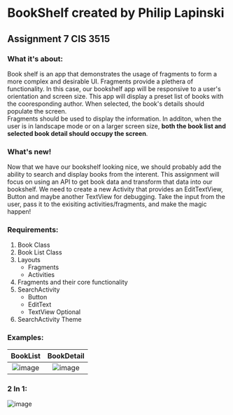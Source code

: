 # BookShelf created by Philip Lapinski
## Assignment 7 CIS 3515

### What it's about:
Book shelf is an app that demonstrates the usage of fragments to form a more complex and desirable UI. Fragments provide a plethera
of functionality. In this case, our bookshelf app will be responsive to a user's orientation and screen size. This app will display a 
preset list of books with the cooresponding author. When selected, the book's details should populate the screen.  
Fragments should be used to display the information. In additon, when the user is in landscape mode or on a larger screen size,
**both the book list and selected book detail should occupy the screen**.

### What's new!
Now that we have our bookshelf looking nice, we should probably add the ability to search and display books from the interent.
This assignment will focus on using an API to get book data and transform that data into our bookshelf. We need to create a new
Activity that provides an EditTextView, Button and maybe another TextView for debugging. Take the input from the user, pass it to 
the exisiting activities/fragments, and make the magic happen!

### Requirements:
1) Book Class
2) Book List Class
3) Layouts
    - Fragments
    - Activities
4) Fragments and their core functionality
5) SearchActivity
    - Button
    - EditText
    - TextView Optional
6) SearchActivity Theme


### Examples:

BookList      |  BookDetail
:-------------------------:|:-------------------------:
![image](https://user-images.githubusercontent.com/41872747/112651356-b1ec0780-8e22-11eb-9ef4-1f3c08eaa6ea.png)  |  ![image](https://user-images.githubusercontent.com/41872747/112651467-cc25e580-8e22-11eb-8ccd-fd6e82f2f669.png)

### 2 In 1:

![image](https://user-images.githubusercontent.com/41872747/112651515-dc3dc500-8e22-11eb-8259-9f08655cca8b.png)

